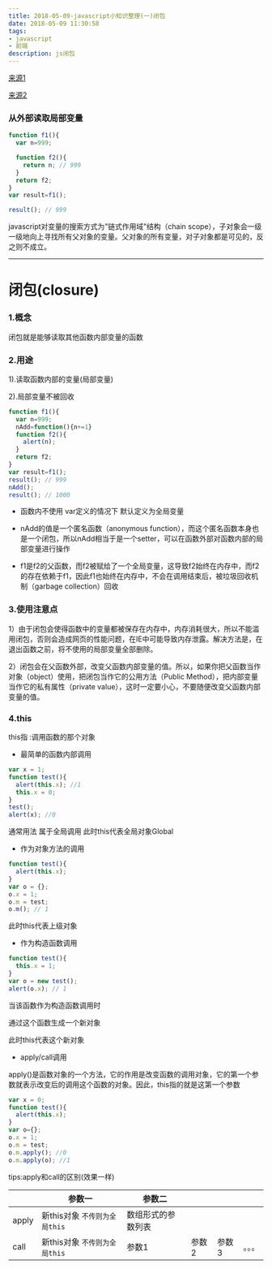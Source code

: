 ```yaml
---
title: 2018-05-09-javascript小知识整理(一)闭包
date: 2018-05-09 11:30:58
tags:
- javascript
- 前端
description: js闭包
---
```


[来源1](http://www.ruanyifeng.com/blog/2009/08/learning_javascript_closures.html)

[来源2](http://www.ruanyifeng.com/blog/2010/04/using_this_keyword_in_javascript.html)

### 从外部读取局部变量

```javascript
function f1(){
  var n=999;

  function f2(){
    return n; // 999
  }
  return f2;
}
var result=f1();

result(); // 999
```
javascript对变量的搜索方式为"链式作用域"结构（chain scope），子对象会一级一级地向上寻找所有父对象的变量。父对象的所有变量，对子对象都是可见的，反之则不成立。

---

# 闭包(closure)

### 1.概念

闭包就是能够读取其他函数内部变量的函数

### 2.用途

1).读取函数内部的变量(局部变量)

2).局部变量不被回收

```javascript
function f1(){
  var n=999;
  nAdd=function(){n+=1}
  function f2(){
    alert(n);
  }
  return f2;
}
var result=f1();
result(); // 999
nAdd();
result(); // 1000
```

- 函数内不使用 var定义的情况下 默认定义为全局变量


- nAdd的值是一个匿名函数（anonymous function），而这个匿名函数本身也是一个闭包，所以nAdd相当于是一个setter，可以在函数外部对函数内部的局部变量进行操作
- f1是f2的父函数，而f2被赋给了一个全局变量，这导致f2始终在内存中，而f2的存在依赖于f1，因此f1也始终在内存中，不会在调用结束后，被垃圾回收机制（garbage collection）回收

### 3.使用注意点

1）由于闭包会使得函数中的变量都被保存在内存中，内存消耗很大，所以不能滥用闭包，否则会造成网页的性能问题，在IE中可能导致内存泄露。解决方法是，在退出函数之前，将不使用的局部变量全部删除。

2）闭包会在父函数外部，改变父函数内部变量的值。所以，如果你把父函数当作对象（object）使用，把闭包当作它的公用方法（Public Method），把内部变量当作它的私有属性（private value），这时一定要小心，不要随便改变父函数内部变量的值。

### 4.this

this指 :调用函数的那个对象

- 最简单的函数内部调用

```javascript
var x = 1;
function test(){
  alert(this.x); //1
  this.x = 0;
}
test();
alert(x); //0
```

通常用法 属于全局调用 此时this代表全局对象Global

- 作为对象方法的调用

```javascript
function test(){
  alert(this.x);
}
var o = {};
o.x = 1;
o.m = test;
o.m(); // 1
```

此时this代表上级对象

- 作为构造函数调用

```javascript
function test(){
  this.x = 1;
}
var o = new test();
alert(o.x); // 1
```

当该函数作为构造函数调用时 

通过这个函数生成一个新对象

此时this代表这个新对象 

- apply/call调用

apply()是函数对象的一个方法，它的作用是改变函数的调用对象，它的第一个参数就表示改变后的调用这个函数的对象。因此，this指的就是这第一个参数

```javascript
var x = 0;
function test(){
  alert(this.x);
}
var o={};
o.x = 1;
o.m = test;
o.m.apply(); //0
o.m.apply(o); //1
```

tips:apply和call的区别(效果一样)

|       | 参数一                  | 参数二       |      |      |      |
| ----- | -------------------- | --------- | ---- | ---- | ---- |
| apply | 新this对象 `不传则为全局this` | 数组形式的参数列表 |      |      |      |
| call  | 新this对象 `不传则为全局this` | 参数1       | 参数2  | 参数3  | 。。。  |





